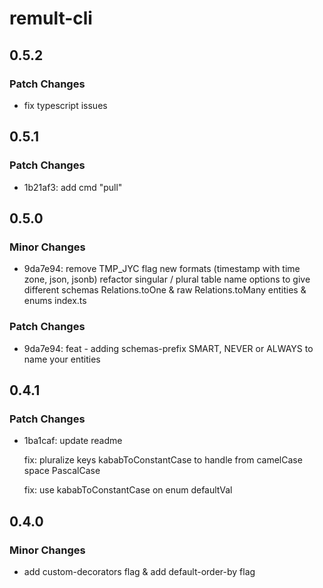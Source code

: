 # remult-cli

## 0.5.2

### Patch Changes

- fix typescript issues

## 0.5.1

### Patch Changes

- 1b21af3: add cmd "pull"

## 0.5.0

### Minor Changes

- 9da7e94: remove TMP_JYC flag
  new formats (timestamp with time zone, json, jsonb)
  refactor singular / plural table name
  options to give different schemas
  Relations.toOne & raw
  Relations.toMany
  entities & enums index.ts

### Patch Changes

- 9da7e94: feat - adding schemas-prefix SMART, NEVER or ALWAYS to name your entities

## 0.4.1

### Patch Changes

- 1ba1caf: update readme

  fix: pluralize keys kababToConstantCase to handle from camelCase space PascalCase

  fix: use kababToConstantCase on enum defaultVal

## 0.4.0

### Minor Changes

- add custom-decorators flag & add default-order-by flag
